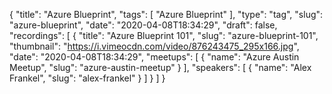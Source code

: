 {
  "title": "Azure Blueprint",
  "tags": [
    "Azure Blueprint"
  ],
  "type": "tag",
  "slug": "azure-blueprint",
  "date": "2020-04-08T18:34:29",
  "draft": false,
  "recordings": [
    {
      "title": "Azure Blueprint 101",
      "slug": "azure-blueprint-101",
      "thumbnail": "https://i.vimeocdn.com/video/876243475_295x166.jpg",
      "date": "2020-04-08T18:34:29",
      "meetups": [
        {
          "name": "Azure Austin Meetup",
          "slug": "azure-austin-meetup"
        }
      ],
      "speakers": [
        {
          "name": "Alex Frankel",
          "slug": "alex-frankel"
        }
      ]
    }
  ]
}